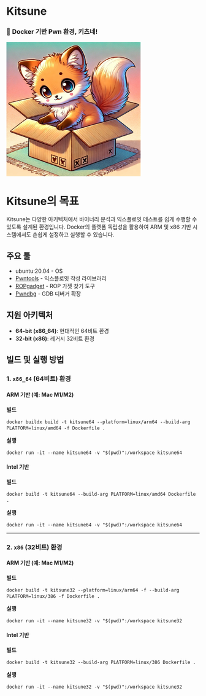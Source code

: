 # Kitsune
### 🚀 **Docker 기반 Pwn 환경, 키츠네!**
<img src="./kitsune.webp" style="width: 350px" alt="Kitsune Logo">  


# Kitsune의 목표
Kitsune는 다양한 아키텍처에서 바이너리 분석과 익스플로잇 테스트를 쉽게 수행할 수 있도록 설계된 환경입니다. Docker의 플랫폼 독립성을 활용하여 ARM 및 x86 기반 시스템에서도 손쉽게 설정하고 실행할 수 있습니다.


## 주요 툴
- ubuntu:20.04 - OS
- [Pwntools](https://github.com/Gallopsled/pwntools) - 익스플로잇 작성 라이브러리
- [ROPgadget](https://github.com/JonathanSalwan/ROPgadget) - ROP 가젯 찾기 도구
- [Pwndbg](https://github.com/pwndbg/pwndbg) - GDB 디버거 확장

## 지원 아키텍처
- **64-bit (x86_64)**: 현대적인 64비트 환경
- **32-bit (x86)**: 레거시 32비트 환경


## 빌드 및 실행 방법

### 1. `x86_64` (64비트) 환경
#### ARM 기반 (예: Mac M1/M2)
**빌드**
```
docker buildx build -t kitsune64 --platform=linux/arm64 --build-arg PLATFORM=linux/amd64 -f Dockerfile .
```

**실행**
```
docker run -it --name kitsune64 -v "$(pwd)":/workspace kitsune64
```

#### Intel 기반
**빌드**
```
docker build -t kitsune64 --build-arg PLATFORM=linux/amd64 Dockerfile .
```

**실행**
```
docker run -it --name kitsune64 -v "$(pwd)":/workspace kitsune64
```



---

### 2. `x86` (32비트) 환경
#### ARM 기반 (예: Mac M1/M2)
**빌드**
```
docker build -t kitsune32 --platform=linux/arm64 -f --build-arg PLATFORM=linux/386 -f Dockerfile .
```

**실행**
```
docker run -it --name kitsune32 -v "$(pwd)":/workspace kitsune32
```

#### Intel 기반
**빌드**
```
docker build -t kitsune32 --build-arg PLATFORM=linux/386 Dockerfile .
```

**실행**
```
docker run -it --name kitsune32 -v "$(pwd)":/workspace kitsune32
```
